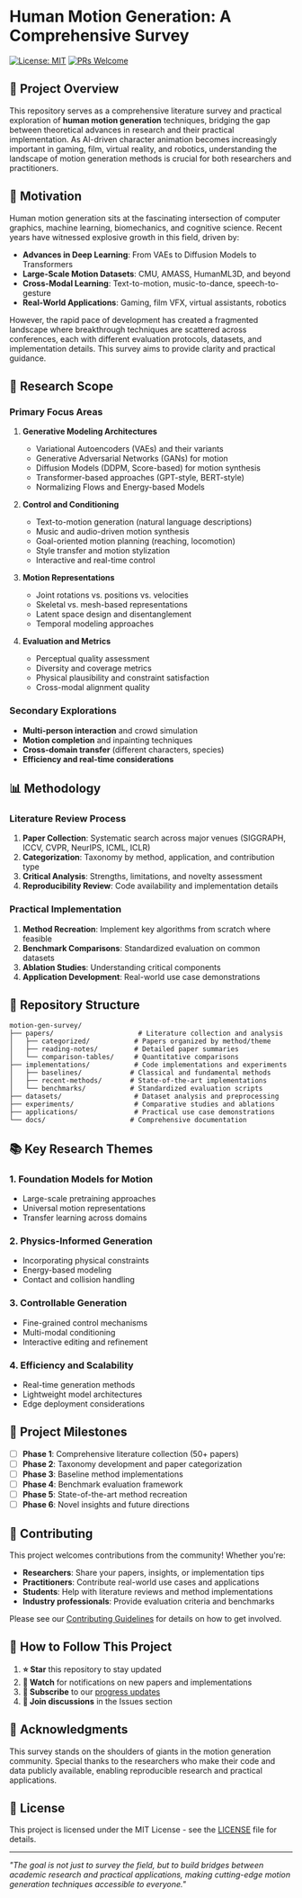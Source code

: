 # Human Motion Generation: A Comprehensive Survey

[![License: MIT](https://img.shields.io/badge/License-MIT-yellow.svg)](https://opensource.org/licenses/MIT)
[![PRs Welcome](https://img.shields.io/badge/PRs-welcome-brightgreen.svg?style=flat-square)](http://makeapullrequest.com)

## 🎯 Project Overview

This repository serves as a comprehensive literature survey and practical exploration of **human motion generation** techniques, bridging the gap between theoretical advances in research and their practical implementation. As AI-driven character animation becomes increasingly important in gaming, film, virtual reality, and robotics, understanding the landscape of motion generation methods is crucial for both researchers and practitioners.

## 🌟 Motivation

Human motion generation sits at the fascinating intersection of computer graphics, machine learning, biomechanics, and cognitive science. Recent years have witnessed explosive growth in this field, driven by:

- **Advances in Deep Learning**: From VAEs to Diffusion Models to Transformers
- **Large-Scale Motion Datasets**: CMU, AMASS, HumanML3D, and beyond
- **Cross-Modal Learning**: Text-to-motion, music-to-dance, speech-to-gesture
- **Real-World Applications**: Gaming, film VFX, virtual assistants, robotics

However, the rapid pace of development has created a fragmented landscape where breakthrough techniques are scattered across conferences, each with different evaluation protocols, datasets, and implementation details. This survey aims to provide clarity and practical guidance.

## 🔬 Research Scope

### Primary Focus Areas

1. **Generative Modeling Architectures**
   - Variational Autoencoders (VAEs) and their variants
   - Generative Adversarial Networks (GANs) for motion
   - Diffusion Models (DDPM, Score-based) for motion synthesis
   - Transformer-based approaches (GPT-style, BERT-style)
   - Normalizing Flows and Energy-based Models

2. **Control and Conditioning**
   - Text-to-motion generation (natural language descriptions)
   - Music and audio-driven motion synthesis
   - Goal-oriented motion planning (reaching, locomotion)
   - Style transfer and motion stylization
   - Interactive and real-time control

3. **Motion Representations**
   - Joint rotations vs. positions vs. velocities
   - Skeletal vs. mesh-based representations
   - Latent space design and disentanglement
   - Temporal modeling approaches

4. **Evaluation and Metrics**
   - Perceptual quality assessment
   - Diversity and coverage metrics
   - Physical plausibility and constraint satisfaction
   - Cross-modal alignment quality

### Secondary Explorations

- **Multi-person interaction** and crowd simulation
- **Motion completion** and inpainting techniques
- **Cross-domain transfer** (different characters, species)
- **Efficiency and real-time considerations**

## 📊 Methodology

### Literature Review Process

1. **Paper Collection**: Systematic search across major venues (SIGGRAPH, ICCV, CVPR, NeurIPS, ICML, ICLR)
2. **Categorization**: Taxonomy by method, application, and contribution type
3. **Critical Analysis**: Strengths, limitations, and novelty assessment
4. **Reproducibility Review**: Code availability and implementation details

### Practical Implementation

1. **Method Recreation**: Implement key algorithms from scratch where feasible
2. **Benchmark Comparisons**: Standardized evaluation on common datasets
3. **Ablation Studies**: Understanding critical components
4. **Application Development**: Real-world use case demonstrations

## 📁 Repository Structure

```
motion-gen-survey/
├── papers/                     # Literature collection and analysis
│   ├── categorized/           # Papers organized by method/theme
│   ├── reading-notes/         # Detailed paper summaries
│   └── comparison-tables/     # Quantitative comparisons
├── implementations/           # Code implementations and experiments
│   ├── baselines/            # Classical and fundamental methods
│   ├── recent-methods/       # State-of-the-art implementations
│   └── benchmarks/           # Standardized evaluation scripts
├── datasets/                  # Dataset analysis and preprocessing
├── experiments/               # Comparative studies and ablations
├── applications/              # Practical use case demonstrations
└── docs/                     # Comprehensive documentation
```

## 📚 Key Research Themes

### 1. Foundation Models for Motion
- Large-scale pretraining approaches
- Universal motion representations
- Transfer learning across domains

### 2. Physics-Informed Generation
- Incorporating physical constraints
- Energy-based modeling
- Contact and collision handling

### 3. Controllable Generation
- Fine-grained control mechanisms
- Multi-modal conditioning
- Interactive editing and refinement

### 4. Efficiency and Scalability
- Real-time generation methods
- Lightweight model architectures
- Edge deployment considerations

## 🎯 Project Milestones

- [ ] **Phase 1**: Comprehensive literature collection (50+ papers)
- [ ] **Phase 2**: Taxonomy development and paper categorization
- [ ] **Phase 3**: Baseline method implementations
- [ ] **Phase 4**: Benchmark evaluation framework
- [ ] **Phase 5**: State-of-the-art method recreation
- [ ] **Phase 6**: Novel insights and future directions

## 🤝 Contributing

This project welcomes contributions from the community! Whether you're:

- **Researchers**: Share your papers, insights, or implementation tips
- **Practitioners**: Contribute real-world use cases and applications  
- **Students**: Help with literature reviews and method implementations
- **Industry professionals**: Provide evaluation criteria and benchmarks

Please see our [Contributing Guidelines](CONTRIBUTING.md) for details on how to get involved.

## 📖 How to Follow This Project

1. **⭐ Star** this repository to stay updated
2. **👀 Watch** for notifications on new papers and implementations
3. **🔔 Subscribe** to our [progress updates](issues)
4. **💬 Join discussions** in the Issues section

## 🙏 Acknowledgments

This survey stands on the shoulders of giants in the motion generation community. Special thanks to the researchers who make their code and data publicly available, enabling reproducible research and practical applications.

## 📄 License

This project is licensed under the MIT License - see the [LICENSE](LICENSE) file for details.

---

*"The goal is not just to survey the field, but to build bridges between academic research and practical applications, making cutting-edge motion generation techniques accessible to everyone."*
